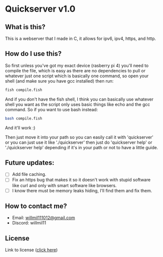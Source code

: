 # Quickserver v1.0
## What is this?
This is a webserver that I made in C, it allows for ipv6, ipv4, https, and http.

## How do I use this?
So first unless you've got my exact device (rasberry pi 4) you'll need to compile the file, which is easy as there are no dependencies to pull or whatever just one script which is basically one command, so open your shell (and make sure you have gcc installed) then run:
```bash
fish compile.fish
```
And if you don't have the fish shell, I think you can basically use whatever shell you want as the script only uses basic things like echo and the gcc command. So if you want to use bash instead:
```bash
bash compile.fish
```
And it'll work :)

Then just move it into your path so you can easily call it with 'quickserver' or you can just use it like './quickserver' then just do 'quickserver help' or './quickserver help' depending if it's in your path or not to have a little guide.

## Future updates:
- [ ] Add file caching.
- [ ] Fix an https bug that makes it so it doesn't work with stupid software like curl and only with smart software like browsers.
- [ ] I know there must be memory leaks hiding, I'll find them and fix them.

## How to contact me?
- Email: willmil111012@gmail.com
- Discord: willmil11

## License
Link to license (<a href="./LICENSE.md">click here</a>)
